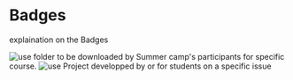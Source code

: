 # Badges
explaination on the Badges

![use](https://img.shields.io/badge/use-Summer%20Camp-green) folder to be downloaded by Summer camp's participants for specific course.
![use](https://img.shields.io/badge/use-Project-green) Project developped by or for students on a specific issue

